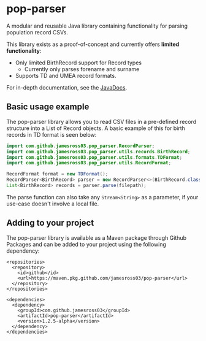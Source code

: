 # pop-parser
A modular and reusable Java library containing functionality for parsing population record CSVs.

This library exists as a proof-of-concept and currently offers **limited functionality**:
- Only limited BirthRecord support for Record types
  - Currently only parses forename and surname 
- Supports TD and UMEA record formats.

For in-depth documentation, see the [JavaDocs](https://jamesross03.github.io/pop-parser/).

## Basic usage example
The pop-parser library allows you to read CSV files in a pre-defined record structure into a List of Record objects. A basic example of this for birth records in TD format is seen below:

```java
import com.github.jamesross03.pop_parser.RecordParser;
import com.github.jamesross03.pop_parser.utils.records.BirthRecord;
import com.github.jamesross03.pop_parser.utils.formats.TDFormat;
import com.github.jamesross03.pop_parser.utils.RecordFormat;

RecordFormat format = new TDFormat();
RecordParser<BirthRecord> parser = new RecordParser<>(BirthRecord.class, format);
List<BirthRecord> records = parser.parse(filepath);
```

The parse function can also take any `Stream<String>` as a parameter, if your use-case doesn't involve a local file.

## Adding to your project
The pop-parser library is available as a Maven package through Github Packages and can be added to your project using the following dependency:
```
<repositories>
  <repository>
    <id>github</id>
    <url>https://maven.pkg.github.com/jamesross03/pop-parser</url>
  </repository>
</repositories>

<dependencies>
  <dependency>
    <groupId>com.github.jamesross03</groupId> 
    <artifactId>pop-parser</artifactId>
    <version>1.2.5-alpha</version>
  </dependency>
</dependencies>
```
